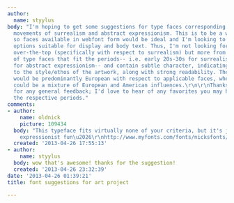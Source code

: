 ```yaml
---
author:
  name: styylus
body: "I'm hoping to get some suggestions for type faces corresponding to the art
  movements of surrealism and abstract expressionism. This is to be a web-based project,
  so faces available in webfont form would be ideal and I'm looking to find practical
  options suitable for display and body text. Thus, I'm not looking for anything too
  over-the-top (specifically with respect to surrealism) but more from the standpoint
  of type faces that fit the periods-- i.e. early 20s-30s for surrealism and 40s-60s
  for abstract expressionism-- and contain subtle character, indicating sensitivity
  to the style/ethos of the artwork, along with strong readability. The former movement
  would be predominantly European with respect to applicable faces, whereas the latter
  could be a mixture of European and American influences.\r\n\r\nThanks very much
  for any general feedback; I'd love to hear of any favorites you may have that suit
  the respective periods."
comments:
- author:
    name: oldnick
    picture: 109434
  body: "This typeface fits virtually none of your criteria, but it's jolly good abstract
    expressionist fun\u2026\r\nhttp://www.myfonts.com/fonts/nicksfonts/kandinsky-nf/"
  created: '2013-04-26 17:55:13'
- author:
    name: styylus
  body: wow that's awesome! thanks for the suggestion!
  created: '2013-04-26 23:32:39'
date: '2013-04-26 01:39:21'
title: font suggestions for art project

---
```

